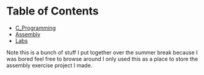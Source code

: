 
# Table of Contents
- [C_Programming](C_Programming)
- [Assembly](Assembly)
- [Labs](Labs)

Note this is a bunch of stuff I put together over the summer break because I was bored feel free to browse around I only used this as a place to store the assembly exercise project I made.

